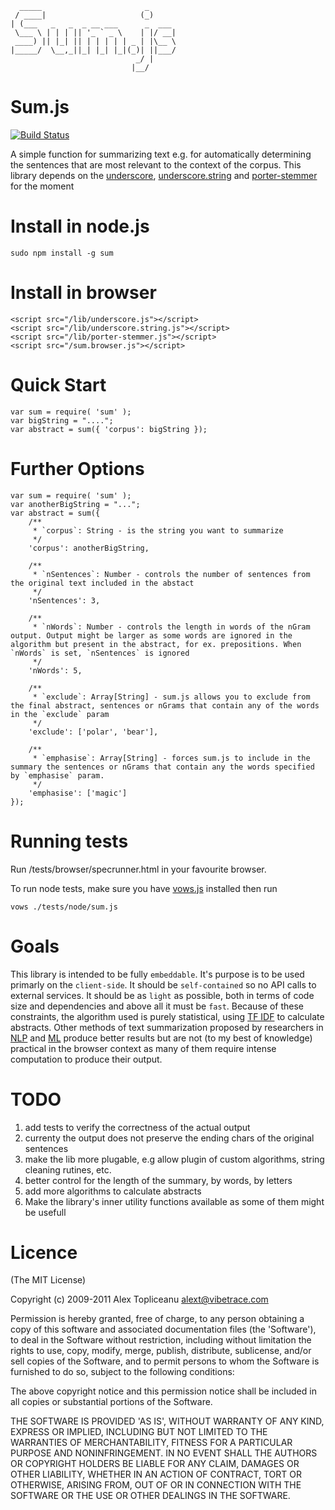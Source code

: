 	  _____                       _      
	 / ____|                     (_)     
	| (___   _   _  _ __ ___      _  ___ 
	 \___ \ | | | || '_ ` _ \    | |/ __|
	 ____) || |_| || | | | | | _ | |\__ \
	|_____/  \__,_||_| |_| |_|(_)| ||___/
								_/ |     
							   |__/      

Sum.js
============

[![Build Status](https://secure.travis-ci.org/topliceanu/text-summarization.png)](http://travis-ci.org/topliceanu/text-summarization)

A simple function for summarizing text e.g. for automatically determining the sentences that are most relevant to the context of the corpus.
This library depends on the [underscore](http://documentcloud.github.com/underscore/), [underscore.string](http://epeli.github.com/underscore.string/) and [porter-stemmer](https://github.com/jedp/porter-stemmer) for the moment

Install in node.js
==================
	sudo npm install -g sum

Install in browser
==================
	<script src="/lib/underscore.js"></script>	
	<script src="/lib/underscore.string.js"></script>	
	<script src="/lib/porter-stemmer.js"></script>
	<script src="/sum.browser.js"></script>
	

Quick Start
===========
	var sum = require( 'sum' );
	var bigString = "....";
	var abstract = sum({ 'corpus': bigString });
	

Further Options
===============
	var sum = require( 'sum' );
	var anotherBigString = "...";
	var abstract = sum({
		/**
		 * `corpus`: String - is the string you want to summarize
		 */
		'corpus': anotherBigString,

		/** 
		 * `nSentences`: Number - controls the number of sentences from the original text included in the abstact
		 */
		'nSentences': 3,

		/** 
		 * `nWords`: Number - controls the length in words of the nGram output. Output might be larger as some words are ignored in the algorithm but present in the abstract, for ex. prepositions. When `nWords` is set, `nSentences` is ignored
		 */
		'nWords': 5,
		
		/**
		 * `exclude`: Array[String] - sum.js allows you to exclude from the final abstract, sentences or nGrams that contain any of the words in the `exclude` param
		 */
		'exclude': ['polar', 'bear'], 

		/**
		 * `emphasise`: Array[String] - forces sum.js to include in the summary the sentences or nGrams that contain any the words specified by `emphasise` param.
		 */
		'emphasise': ['magic'] 
	});


Running tests
=============
Run /tests/browser/specrunner.html in your favourite browser.

To run node tests, make sure you have [vows.js](http://vowsjs.org) installed then run

	vows ./tests/node/sum.js 


Goals
=====

This library is intended to be fully `embeddable`. It's purpose is to be used primarly on the `client-side`. 
It should be `self-contained` so no API calls to external services.
It should be as `light` as possible, both in terms of code size and dependencies and above all it must be `fast`.
Because of these constraints, the algorithm used is purely statistical, using [TF IDF](http://en.wikipedia.org/wiki/Tf*idf) to calculate abstracts.
Other methods of text summarization proposed by researchers in [NLP](http://en.wikipedia.org/wiki/Natural_language_processing) and [ML](http://en.wikipedia.org/wiki/Machine_learning) produce better results but are not (to my best of knowledge) practical in the browser context as many of them require intense computation to produce their output.

	
TODO
====
1. add tests to verify the correctness of the actual output
2. currenty the output does not preserve the ending chars of the original sentences
3. make the lib more plugable, e.g allow plugin of custom algorithms, string cleaning rutines, etc.
4. better control for the length of the summary, by words, by letters
5. add more algorithms to calculate abstracts
6. Make the library's inner utility functions available as some of them might be usefull


Licence
=======

(The MIT License)

Copyright (c) 2009-2011 Alex Topliceanu <alext@vibetrace.com>

Permission is hereby granted, free of charge, to any person obtaining
a copy of this software and associated documentation files (the
'Software'), to deal in the Software without restriction, including
without limitation the rights to use, copy, modify, merge, publish,
distribute, sublicense, and/or sell copies of the Software, and to
permit persons to whom the Software is furnished to do so, subject to
the following conditions:

The above copyright notice and this permission notice shall be
included in all copies or substantial portions of the Software.

THE SOFTWARE IS PROVIDED 'AS IS', WITHOUT WARRANTY OF ANY KIND,
EXPRESS OR IMPLIED, INCLUDING BUT NOT LIMITED TO THE WARRANTIES OF
MERCHANTABILITY, FITNESS FOR A PARTICULAR PURPOSE AND NONINFRINGEMENT.
IN NO EVENT SHALL THE AUTHORS OR COPYRIGHT HOLDERS BE LIABLE FOR ANY
CLAIM, DAMAGES OR OTHER LIABILITY, WHETHER IN AN ACTION OF CONTRACT,
TORT OR OTHERWISE, ARISING FROM, OUT OF OR IN CONNECTION WITH THE
SOFTWARE OR THE USE OR OTHER DEALINGS IN THE SOFTWARE.
